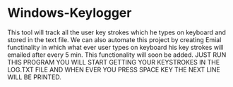 # Windows-Keylogger
This tool will track all the user key strokes which he types on keyboard and stored in the text file.
We can also automate this project by creating Emial functinality in which what ever user types on keyboard his key strokes will emailed after every 5 min. 
This functionality will soon be added.
JUST RUN THIS PROGRAM YOU WILL START GETTING YOUR KEYSTROKES IN THE LOG.TXT FILE AND WHEN EVER YOU PRESS SPACE KEY THE NEXT LINE WILL BE PRINTED.
